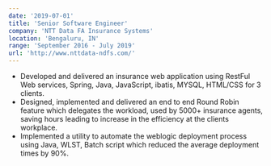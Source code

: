 ```yaml
---
date: '2019-07-01'
title: 'Senior Software Engineer'
company: 'NTT Data FA Insurance Systems'
location: 'Bengaluru, IN'
range: 'September 2016 - July 2019'
url: 'http://www.nttdata-ndfs.com/'
---
```


- Developed and delivered an insurance web application using RestFul Web services, Spring, Java, JavaScript, ibatis, MYSQL, HTML/CSS for 3 clients.
- Designed, implemented and delivered an end to end Round Robin feature which delegates the workload, used by 5000+ insurance agents, saving hours leading to increase in the efficiency at the clients workplace.
- Implemented a utility to automate the weblogic deployment process using Java, WLST, Batch script which reduced the average deployment times by 90%.
